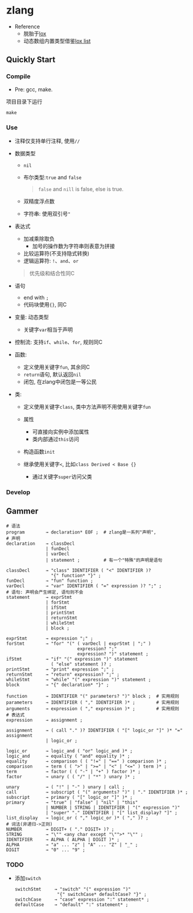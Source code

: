 # zlang

+ Reference
  + 脱胎于[lox](https://github.com/munificent/craftinginterpreters)
  + 动态数组内置类型借鉴[lox list](https://calebschoepp.com/blog/2020/adding-a-list-data-type-to-lox/)

## Quickly Start

### Compile

+ Pre: gcc, make.

项目目录下运行
```
make
```

### Use

+ 注释仅支持单行注释, 使用`//`
+ 数据类型
  + `nil`
  + 布尔类型:`true` and `false`
    >`false` and `nill` is false, else is true.

  + 双精度浮点数
  + 字符串: 使用双引号`"`

+ 表达式
  + 加减乘除取负
    + 加号的操作数为字符串则表意为拼接
  + 比较运算符(不支持隐式转换)
  + 逻辑运算符: `!`、`and`、`or`

  >优先级和结合性同C

+ 语句
  + end with `;`
  + 代码块使用`{}`, 同C

+ 变量: 动态类型
  + 关键字`var`相当于声明

+ 控制流: 支持`if`、`while`、`for`, 规则同C

+ 函数:
  + 定义使用关键字`fun`, 其余同C
  + `return`语句, 默认返回`nil`
  + 闭包, 在zlang中闭包是一等公民

+ 类: 
  + 定义使用关键字`class`, 类中方法声明不用使用关键字`fun`
  + 属性
    + 可直接向实例中添加属性
    + 类内部通过`this`访问

  + 构造函数`init`
  + 继承使用关键字`<`, 比如`class Derived < Base {}`
    + 通过关键字`super`访问父类

### Develop

## Gammer

```
# 语法
program        → declaration* EOF ;  # zlang是一系列"声明", 
# 声明
declaration    → classDecl
               | funDecl
               | varDecl
               | statement ;         # 有一个"特殊"的声明是语句

classDecl      → "class" IDENTIFIER ( "<" IDENTIFIER )?
                 "{" function* "}" ;
funDecl        → "fun" function ;
varDecl        → "var" IDENTIFIER ( "=" expression )? ";" ;
# 语句: 声明会产生绑定, 语句则不会
statement      → exprStmt
               | forStmt
               | ifStmt
               | printStmt
               | returnStmt
               | whileStmt
               | block ;

exprStmt       → expression ";" ;
forStmt        → "for" "(" ( varDecl | exprStmt | ";" )
                           expression? ";"
                           expression? ")" statement ;
ifStmt         → "if" "(" expression ")" statement
                 ( "else" statement )? ;
printStmt      → "print" expression ";" ;
returnStmt     → "return" expression? ";" ;
whileStmt      → "while" "(" expression ")" statement ;
block          → "{" declaration* "}" ;

function       → IDENTIFIER "(" parameters? ")" block ;  # 实用规则
parameters     → IDENTIFIER ( "," IDENTIFIER )* ;        # 实用规则
arguments      → expression ( "," expression )* ;        # 实用规则
# 表达式
expression     → assignment ;

assignment     → ( call "." )? IDENTIFIER ( "[" logic_or "]" )* "=" assignment
               | logic_or ;

logic_or       → logic_and ( "or" logic_and )* ;
logic_and      → equality ( "and" equality )* ;
equality       → comparison ( ( "!=" | "==" ) comparison )* ;
comparison     → term ( ( ">" | ">=" | "<" | "<=" ) term )* ;
term           → factor ( ( "-" | "+" ) factor )* ;
factor         → unary ( ( "/" | "*" ) unary )* ;

unary          → ( "!" | "-" ) unary | call ;
call           → subscript ( "(" arguments? ")" | "." IDENTIFIER )* ;
subscript      → primary ( "[" logic_or "]" )* ;
primary        → "true" | "false" | "nil" | "this"
               | NUMBER | STRING | IDENTIFIER | "(" expression ")"
               | "super" "." IDENTIFIER | "[" list_display? "]" ;
list_display   → logic_or ( "," logic_or )* ( "," )? ;
# 词法(非递归->正则)
NUMBER         → DIGIT+ ( "." DIGIT+ )? ;
STRING         → "\"" <any char except "\"">* "\"" ;
IDENTIFIER     → ALPHA ( ALPHA | DIGIT )* ;
ALPHA          → "a" ... "z" | "A" ... "Z" | "_" ;
DIGIT          → "0" ... "9" ;
```


### TODO

+ 添加`switch`
  ```
  switchStmt     → "switch" "(" expression ")"
                  "{" switchCase* defaultCase? "}" ;
  switchCase     → "case" expression ":" statement* ;
  defaultCase    → "default" ":" statement* ;
  ```
